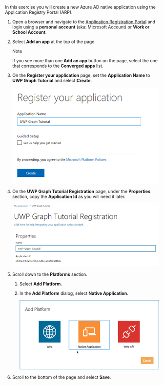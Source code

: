 <!-- markdownlint-disable MD002 MD041 -->

In this exercise you will create a new Azure AD native application using the Application Registry Portal (ARP).

1. Open a browser and navigate to the [Application Registration Portal](https://apps.dev.microsoft.com) and login using a **personal account** (aka: Microsoft Account) or **Work or School Account**.

1. Select **Add an app** at the top of the page.

    > [!NOTE]
    > If you see more than one **Add an app** button on the page, select the one that corresponds to the **Converged apps** list.

1. On the **Register your application** page, set the **Application Name** to **UWP Graph Tutorial** and select **Create**.

    ![Screenshot of creating a new app in the App Registration Portal website](./images/arp-create-app-01.png)

1. On the **UWP Graph Tutorial Registration** page, under the **Properties** section, copy the **Application Id** as you will need it later.

    ![Screenshot of newly created application's ID](./images/arp-create-app-02.png)

1. Scroll down to the **Platforms** section.

    1. Select **Add Platform**.
    1. In the **Add Platform** dialog, select **Native Application**.

        ![Screenshot creating a platform for the app](./images/arp-create-app-03.png)

1. Scroll to the bottom of the page and select **Save**.